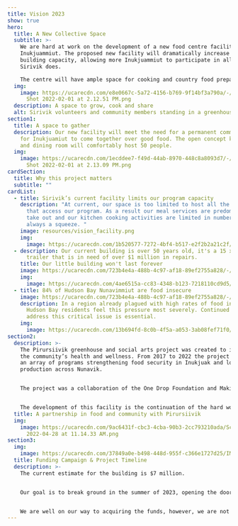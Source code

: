 ```yaml
---
title: Vision 2023
show: true
hero:
  title: A New Collective Space
  subtitle: >-
    We are hard at work on the development of a new food centre facility for
    Inukjuammiut. The proposed new facility will dramatically increase our
    building capacity, allowing more Inukjuammiut to participate in all that
    Sirivik does. 

    The centre will have ample space for cooking and country food preparation. It will be linked to the current hydroponic greenhouse, and will also include a new year round soil based greenhouse for community members to grow their own food.
  img:
    image: https://ucarecdn.com/e8e0667c-5a72-4156-b769-9f14bf3a790a/-/crop/2286x1210/8,23/-/preview/Screen
      Shot 2022-02-01 at 2.12.51 PM.png
  description: A space to grow, cook and share
  alt: Sirivik volunteers and community members standing in a greenhouse
section1:
  title: A space to gather
  description: Our new facility will meet the need for a permanent community space
    for Inukjuamiut to come together over good food. The open concept kitchen
    and dining room will comfortably host 50 people.
  img:
    image: https://ucarecdn.com/1ecddee7-f49d-44ab-8970-448c8a8093d7/-/crop/2312x1213/0,113/-/preview/Screen
      Shot 2022-02-01 at 2.13.09 PM.png
cardSection:
  title: Why this project matters
  subtitle: ""
cardList:
  - title: Sirivik’s current facility limits our program capacity
    description: "At current, our space is too limited to host all the individuals
      that access our program. As a result our meal services are predominately
      take out and our kitchen cooking activities are limited in numbers and are
      always a squeeze. "
    image: resources/vision_facility.png
    img:
      image: https://ucarecdn.com/1b520577-7272-4bf4-b517-e2f2b2a21c2f/IMG_2226.JPG
  - description: Our current building is over 50 years old, it's a 15 x 60 foot
      trailer that is in need of over $1 million in repairs.
    title: Our little building won't last forever
    image: https://ucarecdn.com/723b4e4a-488b-4c97-af18-89ef2755a828/-/resize/400x300/about_staff_placeholder.jpg
    img:
      image: https://ucarecdn.com/4ae6515a-cc83-4348-b123-7218110cd9d5/-/crop/5617x3715/383,0/-/preview/A1B0907C-0F4C-4B2E-BC2E-01B8F36907B3_1_201_a.jpeg
  - title: 84% of Hudson Bay Nunavimmiut are food insecure
    image: https://ucarecdn.com/723b4e4a-488b-4c97-af18-89ef2755a828/-/resize/400x300/about_staff_placeholder.jpg
    description: In a region already plagued with high rates of food insecurity,
      Hudson Bay residents feel this pressure most severely. Continued action to
      address this critical issue is essential.
    img:
      image: https://ucarecdn.com/13b694fd-8c0b-4f5a-a053-3ab08fef71f0/DFF22EFC-8285-4EAB-8D3F-D115CD227219_1_201_a.jpeg
section2:
  description: >-
    The Pirursiivik greenhouse and social arts project was created to improve
    the community’s health and wellness. From 2017 to 2022 the project worked on
    an array of programs strengthening food security in Inukjuak and local food
    production across Nunavik. 


    The project was a collaboration of the One Drop Foundation and Makivik Corporation. 


    The development of this facility is the continuation of the hard work done by the Pirursiivik project team to establish a local growing facility in Inukjuak.
  title: A partnership in food and community with Pirursiivik
  img:
    image: https://ucarecdn.com/9ac6431f-cbc3-4cba-90b3-2cc793210ada/Screen Shot
      2022-04-28 at 11.14.33 AM.png
section3:
  img:
    image: https://ucarecdn.com/37849a0e-b498-448d-955f-c366e1727d25/IMG_8291 2.JPG
  title: Funding Campaign & Project Timeline
  description: >-
    The current estimate for the building is $7 million. 


    Our goal is to break ground in the summer of 2023, opening the doors to the new facility in the spring of 2024. 


    We are well on our way to acquiring the funds, however, we are not there just yet. If you are interested in supporting the project, or you would like to learn more do not hesitate to reach out to our team.
---
```


